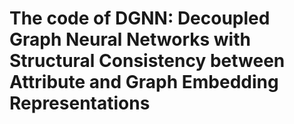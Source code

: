 # The code of DGNN: Decoupled Graph Neural Networks with Structural Consistency between Attribute and Graph Embedding Representations
